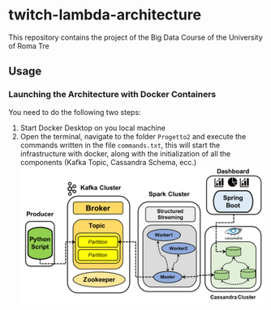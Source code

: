 # twitch-lambda-architecture
This repository contains the project of the Big Data Course of the University of Roma Tre
## Usage
### Launching the Architecture with Docker Containers
You need to do the following two steps:
1. Start Docker Desktop on you local machine
2. Open the terminal, navigate to the folder `Progetto2` and execute the commands written in the file `commands.txt`, this will start the infrastructure with docker, along with the initialization of all the components (Kafka Topic, Cassandra Schema, ecc.)
![picture](BigData.png)
